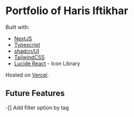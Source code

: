 # Portfolio of Haris Iftikhar

Built with:

- [NextJS](https://nextjs.org/)
- [Typescript](https://www.typescriptlang.org/)
- [shadcn/UI](https://ui.shadcn.com/)
- [TailwindCSS](https://tailwindcss.com/)
- [Lucide React](https://lucide.dev/guide/packages/lucide-react) - Icon Library

Hosted on [Vercel](https://vercel.com/).

## Future Features

-[] Add filter option by tag
